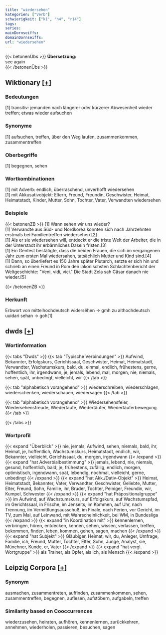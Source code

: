 ```yaml
---
title: "wiedersehen"
kategorien: ["Verb"]
schwierigkeit: ["k1", "h4", "r14"]
tags:
series:
mainDornseiffs:
domainDornseiffs:
url: "wiedersehen"
---
```


{{< betonenÜbs >}}
**Übersetzung:**  
see again  
{{< /betonenÜbs >}}

## Wiktionary [[+](https://de.wiktionary.org/wiki/wiedersehen)]

### Bedeutungen
[1] transitiv: jemanden nach längerer oder kürzerer Abwesenheit wieder treffen; etwas wieder aufsuchen  

### Synonyme
[1] aufsuchen, treffen, über den Weg laufen, zusammenkommen, zusammentreffen  

### Oberbegriffe
[1] begegnen, sehen  

### Wortkombinationen
[1] mit Adverb: endlich, überraschend, unverhofft wiedersehen  
[1] mit Akkusativobjekt: Eltern, Freund, Freundin, Geschwister, Heimat, Heimatstadt, Kinder, Mutter, Sohn, Tochter, Vater, Verwandten wiedersehen  

### Beispiele
{{< betonenZB >}}
[1] Wann sehen wir uns wieder?  
[1] Verwandte aus Süd- und Nordkorea konnten sich nach Jahrzehnten erstmals bei Familientreffen wiedersehen.[2]  
[1] Als er sie wiedersehen will, entdeckt er die triste Welt der Arbeiter, die in der Unterstadt ihr erbärmliches Dasein fristen.[3]  
[1] Ein Gentest bestätigte, dass die beiden Frauen, die sich im vergangenen Jahr zum ersten Mal wiedersahen, tatsächlich Mutter und Kind sind.[4]  
[1] Dann, so überliefert es 150 Jahre später Plutarch, setzte er sich hin und schrieb an einen Freund in Rom den lakonischsten Schlachtenbericht der Weltgeschichte: "Veni, vidi, vici." Die Stadt Zela sah Cäsar danach nie wieder.[5]  

{{< /betonenZB >}}
### Herkunft
Erbwort von mittelhochdeutsch widersëhen → gmh zu althochdeutsch uuidari sehan → goh[1]  



## dwds [[+](https://www.dwds.de/wb/wiedersehen)]

### Wortinformation
{{< tabs "Dwds" >}}
{{< tab "Typische Verbindungen" >}}
Aufwind, Bekannter, Erfolgskurs, Gerichtssaal, Geschwister, Heimat, Heimatstadt, Verwandter, Wachstumskurs, bald, du, einmal, endlich, frühestens, gerne, hoffentlich, ihr, irgendwann, je, jemals, lebend, mal, morgen, nie, niemals, sehen, spät, unbedingt, vielleicht, wir
{{< /tab >}}

{{< tab "alphabetisch vorangehend" >}}
wiederschreiben, wiederschlagen, wiederschenken, wiederschauen, wiedersagen
{{< /tab >}}

{{< tab "alphabetisch vorangehend" >}}
Wiedersehensfeier, Wiedersehensfreude, Wiedertaufe, Wiedertäufer, Wiedertäuferbewegung
{{< /tab >}}

{{< /tabs >}}

### Wortprofil
{{< expand "Überblick" >}} nie, jemals, Aufwind, sehen, niemals, bald, ihr, Heimat, je, hoffentlich, Wachstumskurs, Heimatstadt, endlich, wir, Bekannter, vielleicht, Gerichtssaal, du, morgen, irgendwann {{< /expand >}}
{{< expand "hat Adverbialbestimmung" >}} jemals, lebend, nie, niemals, gesund, hoffentlich, bald, je, frühestens, zufällig, endlich, morgen, optimistisch, irgendwann, spät, lebendig, nochmal, vielleicht, gerne, unbedingt {{< /expand >}}
{{< expand "hat Akk./Dativ-Objekt" >}} Heimat, Heimatstadt, Bekannter, Vater, Verwandter, Geschwister, Geliebte, Mutter, Elter, Freund, Sohn, Familie, ihr, Bruder, Tochter, Peiniger, Freundin, wir, Kumpel, Schwester {{< /expand >}}
{{< expand "hat Präpositionalgruppe" >}} im Aufwind, auf Wachstumskurs, auf Erfolgskurs, auf Wachstumspfad, im Gerichtssaal, in Frische, im Jenseits, im Kommen, auf Uhr, nach Trennung, im Vermittlungsausschuß, im Finale, nach Ferien, vor Gericht, im TV, zum Mal, auf Leinwand, mit Wahrscheinlichkeit, bei WM, in Bundesliga {{< /expand >}}
{{< expand "in Koordination mit" >}} kennenlernen, verbringen, hören, entdecken, kennen, sehen, wissen, verlassen, treffen, bekommen, finden, leben, kommen, gehen, sagen, machen {{< /expand >}}
{{< expand "hat Subjekt" >}} Gläubiger, Heimat, wir, du, Anleger, Umfrage, Familie, ich, Freund, Mutter, Tochter, Elter, Sohn, Junge, Analyst, sie, Münchner, Kunde, er, Vater {{< /expand >}}
{{< expand "hat vergl. Wortgruppe" >}} als Trainer, als Opfer, als ich, als Mensch {{< /expand >}}

## Leipzig Corpora [[+](https://corpora.uni-leipzig.de/en/res?word=wiedersehen&corpusId=deu_newscrawl-public_2018)]


### Synonym
ausmachen, zusammentreten, auffinden, zusammenkommen, sehen, zusammentreffen, begegnen, auflesen, aufstöbern, aufgabeln, treffen


### Similarity based on Cooccurrences
wiederzusehen, heiraten, aufhören, kennenlernen, zurückkehren, annehmen, wiederholen, passieren, besuchen, sagen

